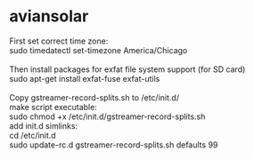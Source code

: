 # aviansolar

First set correct time zone:
<br>
sudo timedatectl set-timezone America/Chicago
<br><br>
Then install packages for exfat file system support (for SD card)
<br>
sudo apt-get install exfat-fuse exfat-utils
<br>
<br>
Copy gstreamer-record-splits.sh to /etc/init.d/
<br>
make script executable: 
<br>
sudo chmod +x /etc/init.d/gstreamer-record-splits.sh
<br>
add init.d simlinks: 
<br>
cd /etc/init.d
<br>
sudo update-rc.d gstreamer-record-splits.sh defaults 99 

